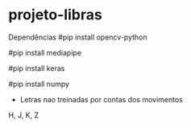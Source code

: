 # projeto-libras


Dependências
#pip install opencv-python

#pip install mediapipe

#pip install keras

#pip install numpy

- Letras nao treinadas por contas dos movimentos 

H, J, K, Z
